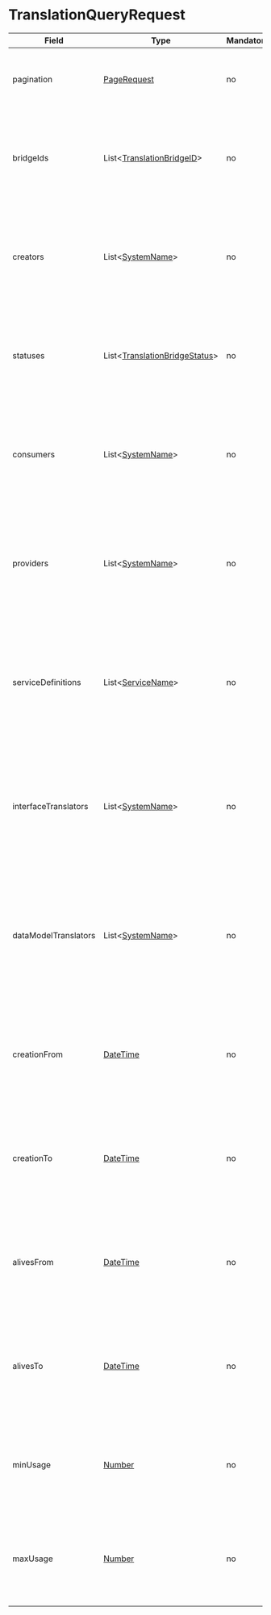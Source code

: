# TranslationQueryRequest

Field | Type | Mandatory | Description
--- | --- | --- | ---
pagination | [PageRequest](../data-models/page-request.md) | no | Paging information about the queried  translation bridges.
bridgeIds | List<[TranslationBridgeID](../primitives.md#translationbridgeid)> | no | Requester is looking for translation bridges with any of the specified identifiers.
creators | List<[SystemName](../primitives.md#systemname)> | no | Requester is looking for translation bridges that are created by any of the specified systems.
statuses | List<[TranslationBridgeStatus](../primitives.md#translationbridgestatus)> | no | Requester is looking for translation bridges with any of the specified statuses.
consumers | List<[SystemName](../primitives.md#systemname)> | no | Requester is looking for translation bridges that are created for any of the specified systems.
providers | List<[SystemName](../primitives.md#systemname)> | no | Requester is looking for translation bridges where the target system is in the specified list.
serviceDefinitions | List<[ServiceName](../primitives.md#servicename)> | no | Requester is looking for translation bridges with any of the specified names as target service definition.
interfaceTranslators | List<[SystemName](../primitives.md#systemname)> | no | Requester is looking for translation bridges where the used interface translator is in the specified list.
dataModelTranslators | List<[SystemName](../primitives.md#systemname)> | no | Requester is looking for translation bridges where the input or result data model translator is in the specified list.
creationFrom | [DateTime](../primitives.md#datetime) | no | Requester is looking for translation bridges that was created after the specified moment.
creationTo | [DateTime](../primitives.md#datetime) | no | Requester is looking for translation bridges that was created before the specified moment.
alivesFrom | [DateTime](../primitives.md#datetime) | no | Requester is looking for translation bridges that was last used after the specified moment.
alivesTo | [DateTime](../primitives.md#datetime) | no |Requester is looking for translation bridges that was last used before the specified moment.
minUsage | [Number](../primitives.md#number) | no | Requester is looking for translation bridges was used _minUsage_ times at least.
maxUsage | [Number](../primitives.md#number) | no | Requester is looking for translation bridges was used maxUsage times at the most. 
